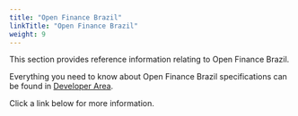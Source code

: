 ```yaml
---
title: "Open Finance Brazil"
linkTitle: "Open Finance Brazil"
weight: 9
---
```


This section provides reference information relating to Open Finance Brazil.

Everything you need to know about Open Finance Brazil specifications can be found in [Developer Area](https://openfinancebrasil.atlassian.net/wiki/spaces/OF/overview).

Click a link below for more information.